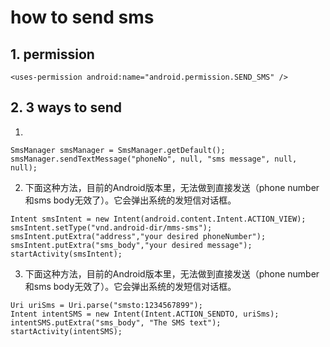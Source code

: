 # how to send sms


## 1. permission


```
<uses-permission android:name="android.permission.SEND_SMS" />

```


## 2. 3 ways to send

1. 

```
SmsManager smsManager = SmsManager.getDefault();
smsManager.sendTextMessage("phoneNo", null, "sms message", null, null);
```


2. 下面这种方法，目前的Android版本里，无法做到直接发送（phone number和sms body无效了）。它会弹出系统的发短信对话框。

```
Intent smsIntent = new Intent(android.content.Intent.ACTION_VIEW);
smsIntent.setType("vnd.android-dir/mms-sms");
smsIntent.putExtra("address","your desired phoneNumber");         
smsIntent.putExtra("sms_body","your desired message");
startActivity(smsIntent);
```


3. 下面这种方法，目前的Android版本里，无法做到直接发送（phone number和sms body无效了）。它会弹出系统的发短信对话框。

```
Uri uriSms = Uri.parse("smsto:1234567899");   
Intent intentSMS = new Intent(Intent.ACTION_SENDTO, uriSms);   
intentSMS.putExtra("sms_body", "The SMS text");   
startActivity(intentSMS); 
```





